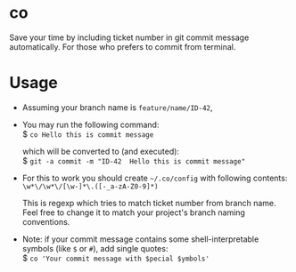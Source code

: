# co

Save your time by including ticket number in git commit message automatically. For those who prefers to commit from terminal.

# Usage

- Assuming your branch name is `feature/name/ID-42`,

- You may run the following command:  
$ `co Hello this is commit message` 
  
  which will be converted to (and executed):  
$ `git -a commit -m "ID-42  Hello this is commit message"`
  
- For this to work you should create `~/.co/config` with following contents:  
  `\w*\/\w*\/[\w-]*\.([-_a-zA-Z0-9]*)`  
  
  This is regexp which tries to match ticket number from branch name. Feel free to change it to match your project's branch naming conventions.

- Note: if your commit message contains some shell-interpretable symbols (like `$` or `#`), add single quotes:  
$ `co 'Your commit message with $pecial $ymbols'`

